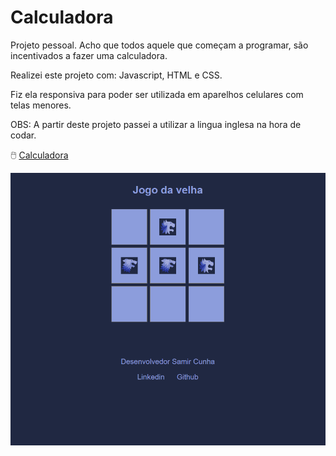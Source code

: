 # Calculadora

Projeto pessoal. Acho que todos aquele que começam a programar, são incentivados a fazer uma calculadora. 

Realizei este projeto com: Javascript, HTML e CSS. 

Fiz ela responsiva para poder ser utilizada em aparelhos celulares com telas menores. 

OBS: A partir deste projeto passei a utilizar a lingua inglesa na hora de codar. 

🖱️ [Calculadora](https://calculadorabysamir.netlify.app/)

![](https://github.com/samircunha/Jogo-da-Velha/blob/main/Jogo-da-velha.png)
